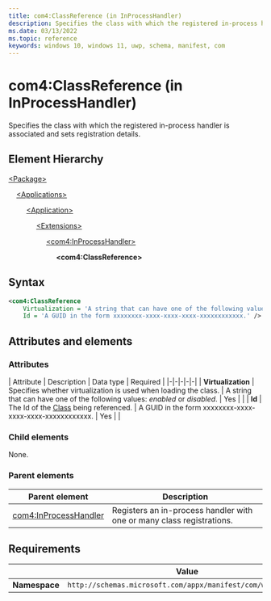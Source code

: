 ```yaml
---
title: com4:ClassReference (in InProcessHandler)
description: Specifies the class with which the registered in-process handler is associated and sets registration details. (in com4:InProcessHandler)
ms.date: 03/13/2022
ms.topic: reference
keywords: windows 10, windows 11, uwp, schema, manifest, com
---
```


# com4:ClassReference (in InProcessHandler)

Specifies the class with which the registered in-process handler is associated and sets registration details.

## Element Hierarchy

[\<Package\>](element-package.md)

&nbsp;&nbsp;&nbsp;&nbsp;[\<Applications\>](element-applications.md)

&nbsp;&nbsp;&nbsp;&nbsp; &nbsp;&nbsp;&nbsp;&nbsp;[\<Application\>](element-application.md)

&nbsp;&nbsp;&nbsp;&nbsp; &nbsp;&nbsp;&nbsp;&nbsp; &nbsp;&nbsp;&nbsp;&nbsp;[\<Extensions\>](element-1-extensions.md)

&nbsp;&nbsp;&nbsp;&nbsp; &nbsp;&nbsp;&nbsp;&nbsp; &nbsp;&nbsp;&nbsp;&nbsp; &nbsp;&nbsp;&nbsp;&nbsp;[\<com4:InProcessHandler\>](element-com4-inprocesshandler.md)

&nbsp;&nbsp;&nbsp;&nbsp; &nbsp;&nbsp;&nbsp;&nbsp; &nbsp;&nbsp;&nbsp;&nbsp; &nbsp;&nbsp;&nbsp;&nbsp; &nbsp;&nbsp;&nbsp;&nbsp;**\<com4:ClassReference\>**

## Syntax

```xml
<com4:ClassReference
    Virtualization = 'A string that can have one of the following values: "enabled" or "disabled".'
    Id = 'A GUID in the form xxxxxxxx-xxxx-xxxx-xxxx-xxxxxxxxxxxx.' />
```

## Attributes and elements

### Attributes

| Attribute | Description | Data type | Required |
|-|-|-|-|-|
| **Virtualization** | Specifies whether virtualization is used when loading the class. | A string that can have one of the following values: *enabled* or *disabled*. | Yes |  |
| **Id** | The Id of the [Class](element-com4-class.md) being referenced. | A GUID in the form xxxxxxxx-xxxx-xxxx-xxxx-xxxxxxxxxxxx. | Yes |  |

### Child elements

None.

### Parent elements

| Parent element | Description |
|-|-|
| [com4:InProcessHandler](element-com4-inprocesshandler.md) | Registers an in-process handler with one or many class registrations. |

## Requirements

|   | Value  |
|--|--|
| **Namespace** | `http://schemas.microsoft.com/appx/manifest/com/windows10/4` |
